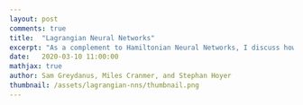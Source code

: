 ```yaml
---
layout: post
comments: true
title:  "Lagrangian Neural Networks"
excerpt: "As a complement to Hamiltonian Neural Networks, I discuss how to parameterize Lagrangians with neural networks and then learn them from data."
date:   2020-03-10 11:00:00
mathjax: true
author: Sam Greydanus, Miles Cranmer, and Stephan Hoyer
thumbnail: /assets/lagrangian-nns/thumbnail.png
---
```


<div>
	<style>
		#linkbutton:link, #linkbutton:visited {
		  background-color: rgb(180,180,180);
		  border-radius: 4px;
		  color: white;
		  padding: 6px 0px;
		  width: 150px;
		  text-align: center;
		  text-decoration: none;
		  display: inline-block;
		  text-transform: uppercase;
		  font-size: 13px;
		  margin: 8px;
		}

		#linkbutton:hover, #linkbutton:active {
		  background-color: rgba(160,160,160);
		}

		.playbutton {
		  background-color: rgba(0, 153, 51);
		  /*background-color: rgba(255, 130, 0);*/
		  border-radius: 4px;
		  color: white;
		  padding: 3px 8px;
		  /*width: 60px;*/
		  text-align: center;
		  text-decoration: none;
		  text-transform: uppercase;
		  font-size: 12px;
		  display: block;
		  /*margin-left: auto;*/
		  margin-right: auto;
		}
	</style>
</div>

**Abstract.** Accurate models of the world are built on notions of its underlying symmetries. In physics, these symmetries correspond to conservation laws, such as for energy and momentum. But neural network models struggle to learn these symmetries. To address this shortcoming, last year I introduced a class of models called Hamiltonian Neural Networks (HNNs) that can learn these invariant quantities directly from (pixel) data. In this project, some friends and I are going to introduce a complimentary class of models called Lagrangian Neural Networks (LNNs). These models are able to learn Lagrangian functions straight from data. They're cool because like HNNs they can learn exact conservation laws, but unlike HNNs they don't require canonical coordinates.

<div class="imgcap_noborder" style="display: block; margin-left: auto; margin-right: auto; width:90%">
	<img src="/assets/lagrangian-nns/overall-idea.png" style="padding: 0px 0px 10px 0px;">
	<div class="thecap"  style="text-align:left; display:block; margin-left: auto; margin-right: auto; width:90%"><b>Figure 1:</b> A Lagrangian Neural Network learns the Lagrangian of a double pendulum. In this post, we introduce Lagrangian Neural Networks (LNNs). Like Hamiltonian Neural Networks, they can learn arbitrary conservation laws. In some cases they are better since they do not require canonical coordinates.</div>
</div>

<div style="display: block; margin-left: auto; margin-right: auto; width:100%; text-align:center;">
	<a href="https://arxiv.org/abs/2003.04630" id="linkbutton" target="_blank">Read the paper</a>
	<a href="https://colab.research.google.com/drive/1CSy-xfrnTX28p1difoTA8ulYw0zytJkq" id="linkbutton" target="_blank">Run in browser</a>
	<a href="https://github.com/MilesCranmer/lagrangian_nns" id="linkbutton" target="_blank">Get the code</a>
</div>

## "A scientific poem"

[Joseph-Louis](https://en.wikipedia.org/wiki/Joseph-Louis_Lagrange) [Lagrange](https://www.famousscientists.org/joseph-louis-lagrange/) must have known that life is short. He was born to a family of 11 children and only two of them survived to adulthood. Then he spent his adult years in Paris, living through the Reign of Terror and [losing some of his closest friends to the guillotine](https://books.google.com/books?id=_q7zCAAAQBAJ&pg=PR28&lpg=PR28&dq=It+took+only+a+moment+to+cause+this+head+to+fall+and+a+hundred+years+will+not+suffice+to+produce+its+like.&source=bl&ots=pP-iyGhBRq&sig=ACfU3U1CqtjR-wSD1Zlt3uZX6SEbUwNRqg&hl=en&sa=X&ved=2ahUKEwji8pma_pDoAhXXqZ4KHUl0DZcQ6AEwAHoECAgQAQ#v=onepage&q=It%20took%20only%20a%20moment%20to%20cause%20this%20head%20to%20fall%20and%20a%20hundred%20years%20will%20not%20suffice%20to%20produce%20its%20like.&f=false). Sometimes I wonder if these hardships made him more sensitive to the world's ephemeral beauty, and more determined to make the most of his short time here.

Indeed, his path into research was notable for its passion and suddenness. Until the age of 17, Lagrange was a normal youth who planned to become a lawyer and showed no particular interest in mathematics. But all of that changed when he read an inspiring memoir by Edmund Halley and decided to embark on an obsessive course of self-study in mathematics. A mere two years later he published the principle of least action.

>“I will deduce the complete mechanics of solid and fluid bodies using the principle of least action.” -- Joseph-Louis Lagrange, age 20

<div class="imgcap" style="display: block; margin-left: auto; margin-right: auto; width:40%">
	<img src="/assets/lagrangian-nns/lagrange.png">
	<div class="thecap">A French stamp commemorating Lagrange.</div>
</div>

Lagrange’s work was notable for its purity and beauty, especially in contrast to the chaotic and broken times that he lived through. Expressing admiration for the principle of least action, William Hamilton once called it [“a scientific poem”](https://books.google.com/books?id=j_kJCAAAQBAJ&pg=PA130&lpg=PA130&dq=joseph+lagrange+beauty+of+virtual+work&source=bl&ots=771naVFjo6&sig=ACfU3U0L4Bj9IabO1jFh7jJK0pEgoVVfWg&hl=en&sa=X&ved=2ahUKEwjAppGZtY7oAhXcGTQIHfp3CncQ6AEwAHoECAwQAQ#v=onepage&q=joseph%20lagrange%20beauty%20of%20virtual%20work&f=false). In the following sections, I'll introduce you to this "scientific poem" and then use it to derive Lagrangian Neural Networks. 

## The Principle of Least Action

**The Action.** Start with any physical system that has coordinates \\(x_t = (q, \dot q)\\). For example, we might describe a double pendulum using the angles of its arms and their respective angular velocities. Now, one simple observation is that these coordinates must start in one state \\(x_0\\) and end up in another, \\(x_1\\). There are many paths that these coordinates might take as they pass from \\(x_0\\) to \\(x_1\\), and we can associate each of these paths with a scalar value \\(S\\) called “the action.” Lagrangian mechanics tells us that the action is related to kinetic and potential energy, \\(T\\) and \\(V\\), by a functional

$$
\begin{equation}
S ~=~ \int_{t_0}^{t_1} T(q_t, \dot q_t) - V(q_t, \dot q_t) ~~ dt.
\label{eq:eqn1}
\tag{1}
\end{equation}
$$
<!-- <div class="thecap" style="text-align:center; width:50%"><b>Figure 3:</b> Possible paths from x0 to x1, plotted in configuration space. The action is stationary (δS = 0) for small perturbations (δq) to the path that the system actually takes (red). .</div> -->

At first glance, \\(S\\) seems like an arbitrary combination of energies. But it has one remarkable property. It turns out that for all possible paths between \\(x_0\\) and \\(x_1\\), there is only one path that gives a stationary value of \\(S\\). Moreover, that path is the one that nature always takes.

<div class="imgcap_noborder" style="display: block; margin-left: auto; margin-right: auto; width:50%">
	<img src="/assets/lagrangian-nns/paths.png" style="width:80%">
	<div class="thecap" style="text-align:left; display:block; margin-left: auto; margin-right: auto;"><b><a href="https://en.wikipedia.org/wiki/Lagrangian_mechanics#/media/File:Least_action_principle.svg" target="_blank" >Figure 3:</a></b> Possible paths from q0 to q1, plotted in <a href="https://en.wikipedia.org/wiki/Configuration_space_(physics)">configuration space</a>. The action is stationary (δS = 0) for small perturbations (δq) to the path that the system actually takes (red).</div>
</div>

**The Euler-Lagrange equation.** In order to “deduce the complete mechanics of solid and fluid bodies,” all Lagrange had to do was constrain every path to be a stationary point in \\(S\\). The modern principle of least action looks very similar: we let \\(\mathcal{L} \equiv T - V\\) (this is called the Lagrangian), and then write the constraint as \\( \frac{d}{dt} \frac{\partial \mathcal{L}}{\partial \dot q_j} = \frac{\partial \mathcal{L}}{\partial q_j}\\). Physicists call this constraint equation the _Euler-Lagrange equation_.

When you first encounter it, the principle of least action can seem abstract and impractical. But it can be quite easy to apply in practice. Consider, for example, a single particle with mass \\(m\\), position \\(q\\), and potential energy \\(V(q)\\):

<span id="longEqnWithSmallScript_A" style="display:block; margin-left:auto;margin-right:auto;text-align:center;">
$$
\begin{align}
\scriptstyle \mathcal{L} & \scriptstyle ~=~ -V(q) + \frac{1}{2} m \dot q ^2 & \scriptstyle \text{write down the Lagrangian} \quad (2)\\
\scriptstyle -\frac{\partial V(q)}{\partial q} & \scriptstyle ~=~ m \ddot q & \scriptstyle \text{apply Euler-Lagrange} \quad (3)\\
\scriptstyle F & \scriptstyle ~=~ ma & \scriptstyle \text{this is Newton's second law } \quad (4)\\
\end{align}
$$
</span>
<span id="longEqnWithLargeScript_A" style="display:block; margin-left:auto;margin-right:auto;text-align:center;">
$$
\begin{align}
\mathcal{L} & ~=~ -V(q) + \frac{1}{2} m \dot q ^2 & \text{write down the Lagrangian} \quad (2)\\
-\frac{\partial V(q)}{\partial q} & ~=~ m \ddot q &  \text{apply the Euler-Lagrange equation to } \mathcal{L} \quad (3)\\
 F & ~=~ ma & \text{this is Newton's second law } \quad (4)\\
\end{align}
$$
</span>

**Nature’s cost function.** As a physicist who now does machine learning, I can’t help but think of \\(S\\) as Nature’s cost function. After all, it is a scalar quantity for which Nature finds a stationary point, usually a minimum, in order to generate the dynamics of the entire universe. The analogy gets even more interesting at small spatial scales, where quantum wavefunctions can be interpreted as Nature’s way of exploring multiple paths that are all very close to the path of stationary action.[^fn1]

## How we usually solve Lagrangians

Ever since Lagrange introduced the notion of stationary action, physicists have followed a simple formula:
1. Find analytic expressions for kinetic and potential energy
2. Write down the Lagrangian
3. Apply the Euler-Lagrange constraint
4. Solve the resulting system of differential equations

But these analytic solutions are rather crude approximations of the real world. An alternative approach is to assume that the Lagrangian is an arbitrarily complicated function -- a black box that does not permit analytical solutions. When this is the case, we must give up all hope of writing the Lagrangian out by hand. However, there is still a chance that we can parameterize it with a neural network and learn it straight from data. That is the main contribution of our recent paper.

## How to Learn Lagrangians

The process of learning a Lagrangian differs from the traditional approach, but it also involves four basic steps:
1. Obtain data from a physical system
2. Parameterize the Lagrangian with a neural network (\\(\mathcal{L}\equiv \mathcal{L}_{\theta}\\)).
3. Apply the Euler-Lagrange constraint
4. Backpropagate through the constraint to train a parametric model that approximates the true Lagrangian

The first two steps are fairly straightforward, and we’ll see that automatic differentiation makes the fourth pretty painless. So let’s focus on step 3: applying the Euler-Lagrange constraint. Our angle of attack will be to write down the constraint equation, treat \\(\mathcal{L}\\) as a differentiable blackbox function, and see whether we can still obtain dynamics:

<span id="longEqnWithSmallScript_B" style="display:block; margin-left:auto;margin-right:auto;text-align:center;">
$$
\begin{align}
& \scriptstyle \frac{d}{dt} \frac{\partial \mathcal{L}}{\partial \dot q_j} \scriptstyle ~=~ \frac{\partial \mathcal{L}}{\partial q_j} & \scriptstyle \text{Euler-Lagrange } (5)\\
&\scriptstyle \frac{d}{dt} \nabla_{\dot q} \mathcal{L} \scriptstyle ~=~ \nabla_{q} \mathcal{L} & \scriptstyle \text{vectorize } (6)\\
&\scriptstyle \nabla_q \mathcal{L} \scriptstyle ~=~ (\nabla_{\dot q}\nabla_{\dot q}^{\top}\mathcal{L})\ddot q + (\nabla_{q}\nabla_{\dot q}^{\top}\mathcal{L}) \dot q & \scriptstyle \text{expand }\frac{d}{dt} \text{ }(7)\\
&\scriptstyle \ddot q \scriptstyle ~=~ (\nabla_{\dot q}\nabla_{\dot q}^{\top}\mathcal{L})^{-1}[\nabla_q \mathcal{L} - (\nabla_{q}\nabla_{\dot q}^{\top}\mathcal{L})\dot q] & \scriptstyle \text{solve for } \ddot q \text{ }(8)\\
\end{align}
$$
</span>
<span id="longEqnWithLargeScript_B" style="display:block; margin-left:auto;margin-right:auto;text-align:center;">
$$
\begin{align}
\frac{d}{dt} \frac{\partial \mathcal{L}}{\partial \dot q_j} &= \frac{\partial \mathcal{L}}{\partial q_j} & \text{write the Euler-Lagrange equation} \quad (5)\\
\frac{d}{dt} \nabla_{\dot q} \mathcal{L} &= \nabla_{q} \mathcal{L} & \text{switch to vector notation} \quad (6)\\
(\nabla_{\dot q}\nabla_{\dot q}^{\top}\mathcal{L})\ddot q + (\nabla_{q}\nabla_{\dot q}^{\top}\mathcal{L}) \dot q &= \nabla_q \mathcal{L} & \text{expand time derivative }\frac{d}{dt} \quad (7)\\
\ddot q &= (\nabla_{\dot q}\nabla_{\dot q}^{\top}\mathcal{L})^{-1}[\nabla_q \mathcal{L} - (\nabla_{q}\nabla_{\dot q}^{\top}\mathcal{L})\dot q] & \text{use a matrix inverse to solve for } \ddot q \quad (8)\\
\end{align}
$$
</span>

For a given set of coordinates \\(x_t=(q_t,\dot q_t)\\), we now have a method for calculating \\(\dot x_t=(\dot q_t,\ddot q_t)\\) from a blackbox Lagrangian. We can integrate this quantity to obtain the dynamics of the system. And in the same manner as Hamiltonian Neural Networks, we can learn \\(\mathcal{L_{\theta}}\\) by differentiating the MSE loss between \\(\dot x_t^{\mathcal{L_{\theta}}}\\) and \\(\dot x_t^{\textrm{true}}\\).

**Implementation.** If you look closely at Equation 8, you may notice that it involves both the Hessian and the gradient of a neural network during the forward pass of the LNN. This is not a trivial operation, but modern automatic differentiation makes things surprisingly smooth. Written in [JAX](https://github.com/google/jax), Equation 8 is just a few lines of code:

```python
q_tt = (
	jax.numpy.linalg.pinv(jax.hessian(lagrangian, 1)(q, q_t)) @ (
		jax.grad(lagrangian, 0)(q, q_t)
		- jax.jacfwd(jax.grad(lagrangian, 1), 0)(q, q_t) @ q_t
	)
)
```

## Learning Real Lagrangians

In our paper, we conduct several experiments to validate this approach. In the first, we show that Lagrangian Neural Networks can learn the dynamics of a double pendulum.

**Double pendulum.** The double pendulum is a dynamics problem that regular neural networks struggle to fit because they have no prior for conserving the total energy of the system. It is also a problem where HNNs struggle, since the canonical coordinates of the system are not trivial to compute (see equations 1 and 2 of [this derivation](https://diego.assencio.com/?index=e5ac36fcb129ce95a61f8e8ce0572dbf) for example). But in contrast to these baseline methods, Figure 4 shows that LNNs are able to learn the Lagrangian of a double pendulum.

<div class="imgcap_noborder" style="display: block; margin-left: auto; margin-right: auto; width:80%">
	<img src="/assets/lagrangian-nns/dblpend_error.png">
	<div class="thecap" style="text-align:left; display:block; margin-left: auto; margin-right: auto;"><b>Figure 4:</b> Learning the dynamics of a double pendulum. Unlike the baseline neural network, our model learns to approximately conserve the total energy of the system. This is a consequence of the strong physical inductive bias of the Euler-Lagrange constraint.</div>
</div>

It's also interesting to compare qualitative results. In the video below, we use a baseline neural network and an LNN to predict the dynamics of a double pendulum, starting from the same initial state. You'll notice that the both trajectories seem reasonable until the end of the video, when the baseline model shifts to states that have much lower total energies.

<div class="imgcap" style="display: block; margin-left: auto; margin-right: auto; width:80%">
	<div style="overflow:hidden; padding-top: 40%; position: relative;" >
		<iframe style="border: 0;height: 100%;left: 0;position: absolute;top: 0;width: 100%;" src="https://www.youtube.com/embed/ulQKNtTEuJI" frameborder="0" allow="accelerometer; autoplay; encrypted-media; gyroscope; picture-in-picture" allowfullscreen></iframe>
	</div>
	<div class="thecap" style="text-align:center; display: block; margin-left: auto; margin-right: auto; width:60%"><b>Figure 5:</b> Dynamics predictions of a baseline (left) versus an LNN (right)</div>
</div>

**Relativistic particle.** Another system we considered was a particle of mass \\(m=1\\) moving at a relativistic velocity through a potential \\(g\\) with \\(c=1\\). The Lagrangian of the system is \\(\mathcal{L} = ((1 - \dot{q}^2)^{-1/2} - 1) + g q\\) and it is interesting because existing Hamiltonian and Lagrangian learning approaches fail. HNNs fail because the canonical momenta of the system are hard to compute. Deep Lagrangian Networks[^fn3] fail because they make restrictive assumptions about the form of the Lagrangian.

<div class="imgcap_noborder" style="display: block; margin-left: auto; margin-right: auto; width:80%">
	<img src="/assets/lagrangian-nns/relativistic.png">
	<div class="thecap" style="text-align:left; display:block; margin-left: auto; margin-right: auto;"><b>Figure 6:</b> Learning the dynamics of a relativistic particle. In the first plot (a), an HNN model fails to model the system because the default coordinates are non-canonical. In the second plot (b), we provide the HNN with proper canonical coordinates and it succeeds. In the third plot (c), we show that an LNN can fit the data even in the absence of canonical coordinates.</div>
</div>

## Related Work

**Learning invariant quantities.** This approach is similar in spirit to [Hamiltonian Neural Networks](https://greydanus.github.io/2019/05/15/hamiltonian-nns/) (HNNs) and Hamiltonian Generative Networks[^fn2] (HGNs). In fact, this blog post was written as a compliment to the original HNN post and it has the same fundamental motivations. Unlike these previous works, our aim here is to learn a Lagrangian rather than a Hamiltonian so as not to restrict the inputs to being canonical coordinates. It's worth noting that once we learn a Lagrangian, we can always use it to obtain the value of a Hamiltonian using the [Legendre transformation](https://en.wikipedia.org/wiki/Legendre_transformation).

**Deep Lagrangian Networks (DeLaN, ICLR’19).** Another closely related work is Deep Lagrangian Networks[^fn3] in which the authors show how to learn specific types of Lagrangian systems. They assume that the kinetic energy is an inner product of the velocity, which works well for rigid body dynamics such as those in robotics. However, there are many physical systems that do not have this specific form. Some simple examples include a charged particle in a magnetic field or a fast-moving object with relativistic corrections. We see LNNs as a complement to DeLaNs in that they cover the cases where DeLaNs struggle but are less amenable to robotics applications.

## Closing thoughts

<!-- Looking forward, we continue to be excited about the connection between machine learning and the principle of stationary action. One thing we'd like to try is to write a loss function that _is_ the action \\(S\\) and then minimize it with gradient descent to obtain dynamics. On a similar note, we'd like to think more about the connection between existing neural network training dynamics and the principle of least action. One of Yann LeCun's most beautiful papers, for example, is a derivation of backpropagation via the Euler-Lagrange constraint. This may be the proper way to speak about optimization dynamics such as catastrophic forgetting and deep double descent. -->

The principle of stationary action is a unifying force in physics. It represents a consistent "law of the universe" which holds true in every system humans have ever studied: from the very small[^fn1] to the very large, from the very slow to the very fast. Lagrangian Neural Networks represent a different sort of unification. They aim to strengthen the connection between real-world data and the underlying physical constraints that it obeys. This gives LNNs their own sort of beauty, a beauty that Lagrange himself may have admired.


## Footnotes

[^fn1]: Here \\(e^{-S/h}\\) is actually the probability of a particular path occurring. Because \\(h\\) is small, we usually only observe the minimum value of \\(S\\) on large scales. See [Feynman lecture 19](https://www.feynmanlectures.caltech.edu/II_19.html) for more on this.
[^fn2]: Toth, P., Rezende, D. J., Jaegle, A., Racanière, S., Botev, A., & Higgins, I. [Hamiltonian Generative Networks](https://arxiv.org/abs/1909.13789), _International Conference on Learning Representations_, 2020.
[^fn3]: Lutter, M., Ritter, C., and Peters, J. [Deep lagrangian networks: Using physics as model prior for deep learning](https://arxiv.org/abs/1907.04490), _International Conference on Learning Representations_, 2019.


 <script>
    function getBrowserSize(){
       var w, h;

         if(typeof window.innerWidth != 'undefined')
         {
          w = window.innerWidth; //other browsers
          h = window.innerHeight;
         } 
         else if(typeof document.documentElement != 'undefined' && typeof      document.documentElement.clientWidth != 'undefined' && document.documentElement.clientWidth != 0) 
         {
          w =  document.documentElement.clientWidth; //IE
          h = document.documentElement.clientHeight;
         }
         else{
          w = document.body.clientWidth; //IE
          h = document.body.clientHeight;
         }
       return {'width':w, 'height': h};
}

if(parseInt(getBrowserSize().width) < 900){
 document.getElementById("longEqnWithLargeScript_A").style.display = "none";
}
console.log("hi")
console.log(getBrowserSize().width)
if(parseInt(getBrowserSize().width) > 900){
 document.getElementById("longEqnWithSmallScript_A").style.display = "none";
}
if(parseInt(getBrowserSize().width) < 900){
 document.getElementById("longEqnWithLargeScript_B").style.display = "none";
}
console.log("hi")
console.log(getBrowserSize().width)
if(parseInt(getBrowserSize().width) > 900){
 document.getElementById("longEqnWithSmallScript_B").style.display = "none";
}
</script>